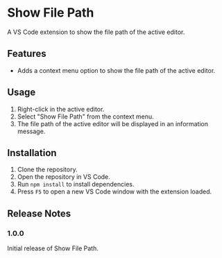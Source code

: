 # Show File Path

A VS Code extension to show the file path of the active editor.

## Features

- Adds a context menu option to show the file path of the active editor.

## Usage

1. Right-click in the active editor.
2. Select "Show File Path" from the context menu.
3. The file path of the active editor will be displayed in an information message.

## Installation

1. Clone the repository.
2. Open the repository in VS Code.
3. Run `npm install` to install dependencies.
4. Press `F5` to open a new VS Code window with the extension loaded.

## Release Notes

### 1.0.0

Initial release of Show File Path.